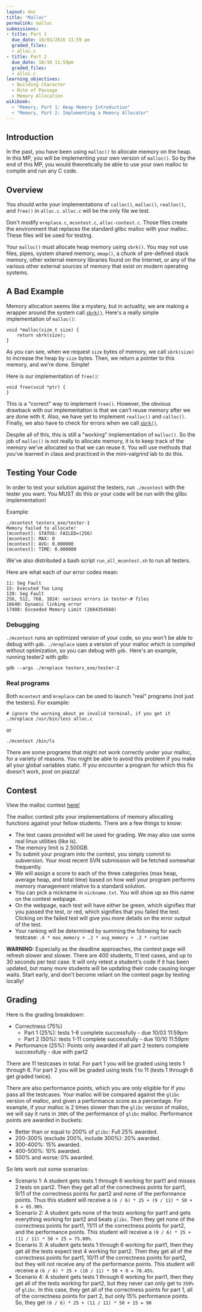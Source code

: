 ```yaml
---
layout: doc
title: "Malloc"
permalink: malloc
submissions:
- title: Part 1
  due_date: 10/03/2016 11:59 pm
  graded_files:
  - alloc.c
- title: Part 2
  due_date: 10/10 11:59pm
  graded_files:
  - alloc.c
learning_objectives:
  - Building Character
  - Rite of Passage
  - Memory Allocation
wikibook:
  - "Memory, Part 1: Heap Memory Introduction"
  - "Memory, Part 2: Implementing a Memory Allocator"
---
```


## Introduction

In the past, you have been using `malloc()` to allocate memory on the heap. In this MP, you will be implementing your own version of `malloc()`. So by the end of this MP, you would theoretically be able to use your own malloc to compile and run any C code.

## Overview

You should write your implementations of `calloc()`, `malloc()`, `realloc()`, and `free()` in `alloc.c`. `alloc.c` will be the only file we test.

Don't modify `mreplace.c`, `mcontest.c`, `alloc-contest.c`. Those files create the environment that replaces the standard glibc malloc with your malloc. These files will be used for testing.

Your `malloc()` must allocate heap memory using `sbrk()`. You may not use files, pipes, system shared memory, `mmap()`, a chunk of pre-defined stack memory, other external memory libraries found on the Internet, or any of the various other external sources of memory that exist on modern operating systems.

## A Bad Example

Memory allocation seems like a mystery, but in actuality, we are making a wrapper around the system call [`sbrk()`](http://linux.die.net/man/2/sbrk). Here's a really simple implementation of `malloc()`:

```
void *malloc(size_t size) {
    return sbrk(size);
}
```

As you can see, when we request `size` bytes of memory, we call `sbrk(size)` to increase the heap by `size` bytes. Then, we return a pointer to this memory, and we're done. Simple!

Here is our implementation of `free()`:

```
void free(void *ptr) {
}
```

This is a "correct" way to implement `free()`. However, the obvious drawback with our implementation is that we can't reuse memory after we are done with it. Also, we have yet to implement `realloc()` and `calloc()`. Finally, we also have to check for errors when we call [`sbrk()`](http://linux.die.net/man/2/sbrk).

Despite all of this, this is still a "working" implementation of `malloc()`. So the job of `malloc()` is not really to allocate memory, it is to keep track of the memory we've allocated so that we can reuse it. You will use methods that you've learned in class and practiced in the mini-valgrind lab to do this.

## Testing Your Code

In order to test your solution against the testers, run `./mcontest` with the tester you want. You MUST do this or your code will be run with the glibc implementation!

Example:

```
./mcontest testers_exe/tester-1
Memory failed to allocate!
[mcontest]: STATUS: FAILED=(256)
[mcontest]: MAX: 0
[mcontest]: AVG: 0.000000
[mcontest]: TIME: 0.000000
```

We've also distributed a bash script `run_all_mcontest.sh` to run all testers.

Here are what each of our error codes mean:

```
11: Seg Fault
15: Executed Too Long
139: Seg Fault
256, 512, 768, 1024: various errors in tester-# files
16640: Dynamic linking error
17408: Exceeded Memory Limit (2684354560)
```

### Debugging
`./mcontest` runs an optimized version of your code, so you won't be able to
debug with `gdb.` `./mreplace` uses a version of your malloc which is compiled
without optimization, so you can debug with `gdb.` Here's an example, running
tester2 with gdb:

```
gdb --args ./mreplace testers_exe/tester-2
```

### Real programs
Both `mcontest` and `mreplace` can be used to launch "real" programs (not just the testers). For example:

```
# ignore the warning about an invalid terminal, if you get it
./mreplace /usr/bin/less alloc.c
```

or

```
./mcontest /bin/ls
```

There are some programs that might not work correctly under your malloc, for a variety of reasons. You might be able to avoid this problem if you make all your
global variables static. If you encounter a program for which this fix doesn't work, post on piazza!

## Contest

View the malloc contest [here!](http://cs241grader.web.engr.illinois.edu/malloc/)

The malloc contest pits your implementations of memory allocating functions against your fellow students. There are a few things to know:

* The test cases provided will be used for grading. We may also use some real linux utilities (like ls).
* The memory limit is 2.500GB.
* To submit your program into the contest, you simply commit to subversion. Your most recent SVN submission will be fetched somewhat frequently.
* We will assign a score to each of the three categories (max heap, average heap, and total time) based on how well your program performs memory management relative to a standard solution.
* You can pick a nickname in `nickname.txt`. You will show up as this name on the contest webpage.
* On the webpage, each test will have either be green, which signifies that you passed the test, or red, which signifies that you failed the test. Clicking on the failed test will give you more details on the error output of the test.
* Your ranking will be determined by summing the following for each testcase: `.6 * max_memory + .2 * avg_memory + .2 * runtime`

**WARNING:** Especially as the deadline approaches, the contest page will refresh slower and slower. There are 400 students, 11 test cases, and up to 30 seconds per test case. It will only retest a student's code if it has been updated, but many more students will be updating their code causing longer waits. Start early, and don't become reliant on the contest page by testing locally!

## Grading

Here is the grading breakdown:

* Correctness (75%)
  * Part 1 (25%): tests 1-6 complete successfully - due 10/03 11:59pm
  * Part 2 (50%): tests 1-11 complete successfully - due 10/10 11:59pm
* Performance (25%): Points only awarded if all part 2 testers complete
  successfully - due with part2

There are 11 testcases in total. For part 1 you will be graded using tests 1
through 6. For part 2 you will be graded using tests 1 to 11 (tests 1 through 6
get graded twice).

There are also performance points, which you are only eligible for if you pass
all the testcases. Your malloc will be compared against the `glibc` version of
malloc, and given a performance score as a percentage. For example, if your
malloc is 2 times slower than the `glibc` version of malloc, we will say it
runs in `200%` of the performance of `glibc` malloc. Performance points are
awarded in buckets:

- Better than or equal to 200% of `glibc`: Full 25% awarded.
- 200-300% (exclude 200%, include 300%): 20% awarded.
- 300-400%: 15% awarded.
- 400-500%: 10% awarded.
- 500% and worse: 0% awarded.

So lets work out some scenarios:

* Scenario 1: A student gets tests 1 through 6 working for part1 and misses 2
  tests on part2. Then they get all of the correctness points for part1, 9/11
  of the correctness points for part2 and none of the performance points. Thus
  this student will receive a `(6 / 6) * 25 + (9 / 11) * 50 + 0 = 65.90%`.
* Scenario 2: A student gets none of the tests working for part1 and gets
  everything working for part2 and beats `glibc`. Then they get none of the
  correctness points for part1, 11/11 of the correctness points for part2, and
  the performance points. This student will receive a
  `(0 / 6) * 25 + (11 / 11) * 50 + 25 = 75.00%`.
* Scenario 3: A student gets tests 1 through 6 working for part1, then they get
  all the tests expect test 4 working for part2. Then they get all of the
  correctness points for part1, 10/11 of the correctness points for part2, but
  they will not receive any of the performance points. This student will
  receive a `(6 / 6) * 25 + (10 / 11) * 50 + 0 = 70.45%`.
* Scenario 4: A student gets tests 1 through 6 working for part1, then they get
  all of the tests working for part2, but they never can only get to `350%` of
  `glibc`. In this case, they get all of the correctness points for part 1, all
  of the correctness points for part 2, but only 15% performance points. So,
  they get `(6 / 6) * 25 + (11 / 11) * 50 + 15 = 90`
